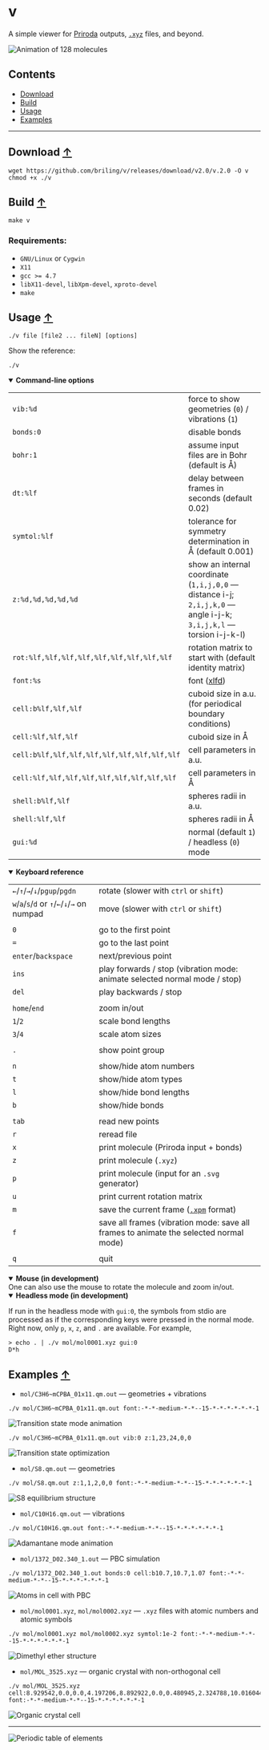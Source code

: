 # v

A simple viewer for
[Priroda](http://rad.chem.msu.ru/~laikov) outputs,
[`.xyz`](https://en.wikipedia.org/wiki/XYZ_file_format) files,
and beyond.

![Animation of 128 molecules](figures/intro.gif)

## Contents
* [Download](#download-)
* [Build](#build-)
* [Usage](#usage-)
* [Examples](#examples-)

---

## Download [↑](#download)
```
wget https://github.com/briling/v/releases/download/v2.0/v.2.0 -O v
chmod +x ./v
```

## Build [↑](#contents)
```
make v
```

### Requirements:
* `GNU/Linux` or `Cygwin`
* `X11`
* `gcc >= 4.7`
* `libX11-devel`, `libXpm-devel`, `xproto-devel`
* `make`

## Usage [↑](#contents)
```
./v file [file2 ... fileN] [options]
```
Show the reference:
```
./v
```

<details open><summary><strong>Command-line options</strong></summary>

|                          |                                                               |
| ------------------------ | ------------------------------------------------------------- |
| `vib:%d`                 |     force to show geometries (`0`) / vibrations (`1`)         |
| `bonds:0`                |     disable bonds                                             |
| `bohr:1`                 |     assume input files are in Bohr (default is Å)             |
| `dt:%lf`                 |     delay between frames in seconds (default 0.02)            |
| `symtol:%lf`             |     tolerance for symmetry determination in Å (default 0.001) |
| `z:%d,%d,%d,%d,%d`       |     show an internal coordinate (`1,i,j,0,0` — distance i-j; `2,i,j,k,0` — angle i-j-k; `3,i,j,k,l` — torsion i-j-k-l) |
| `rot:%lf,%lf,%lf,%lf,%lf,%lf,%lf,%lf,%lf`   | rotation matrix to start with (default identity matrix)  |
| `font:%s`                |     font ([xlfd](https://en.wikipedia.org/wiki/X_logical_font_description)) |
| `cell:b%lf,%lf,%lf`                         | cuboid size in a.u. (for periodical boundary conditions) |
| `cell:%lf,%lf,%lf`                          | cuboid size in Å                                         |
| `cell:b%lf,%lf,%lf,%lf,%lf,%lf,%lf,%lf,%lf` | cell parameters in a.u.                                  |
| `cell:%lf,%lf,%lf,%lf,%lf,%lf,%lf,%lf,%lf`  | cell parameters in Å                                     |
| `shell:b%lf,%lf`                            | spheres radii in a.u.                                    |
| `shell:%lf,%lf`                             | spheres radii in Å                                       |
| `gui:%d`                                    | normal (default `1`) / headless (`0`) mode               |

</details>

<details open><summary><strong>Keyboard reference</strong></summary>

|                                |                                                           |
| ------------------------------ |---------------------------------------------------------- |
| `←`/`↑`/`→`/`↓`/`pgup`/`pgdn`  |  rotate (slower with `ctrl` or `shift`)
| `w`/`a`/`s`/`d` or `↑`/`←`/`↓`/`→` on numpad |  move   (slower with `ctrl` or `shift`)
|                                |
| `0`                            |  go to the first point
| `=`                            |  go to the last point
| `enter`/`backspace`            |  next/previous point
| `ins`                          |  play forwards  / stop (vibration mode: animate selected normal mode / stop)
| `del`                          |  play backwards / stop
|                                |
| `home`/`end`                   |  zoom in/out
| `1`/`2`                        |  scale bond lengths
| `3`/`4`                        |  scale atom sizes
|                                |
| `.`                            |  show point group
|                                |
| `n`                            |  show/hide atom numbers
| `t`                            |  show/hide atom types
| `l`                            |  show/hide bond lengths
| `b`                            |  show/hide bonds
|                                |
| `tab`                          |  read new points
| `r`                            |  reread file
| `x`                            |  print molecule (Priroda input + bonds)
| `z`                            |  print molecule (`.xyz`) 
| `p`                            |  print molecule (input for an `.svg` generator)
| `u`                            |  print current rotation matrix
| `m`                            |  save the current frame ([`.xpm`](https://en.wikipedia.org/wiki/X_PixMap) format)
| `f`                            |  save all frames (vibration mode: save all frames to animate the selected normal mode)
|                                |
| `q`                            |  quit

</details>

<details open><summary><strong>Mouse (in development)</strong></summary>
One can also use the mouse to rotate the molecule and zoom in/out.
</details>

<details open><summary><strong>Headless mode (in development)</strong></summary>

If run in the headless mode with `gui:0`, the symbols from stdio are processed 
as if the corresponding keys were pressed in the normal mode.
Right now, only `p`, `x`, `z`, and `.` are available. For example,
```
> echo . | ./v mol/mol0001.xyz gui:0
D*h
```

</details>

## Examples [↑](#contents)
* `mol/C3H6~mCPBA_01x11.qm.out` — geometries + vibrations
```
./v mol/C3H6~mCPBA_01x11.qm.out font:-*-*-medium-*-*--15-*-*-*-*-*-*-1
```
![Transition state mode animation](figures/C3H6~mCPBA_01x11.qm.out.gif)
```
./v mol/C3H6~mCPBA_01x11.qm.out vib:0 z:1,23,24,0,0
```
![Transition state optimization](figures/C3H6~mCPBA_01x11.qm.out_03.gif)
* `mol/S8.qm.out`     — geometries
```
./v mol/S8.qm.out z:1,1,2,0,0 font:-*-*-medium-*-*--15-*-*-*-*-*-*-1
```
![S8 equilibrium structure](figures/S8.qm.out_69.gif)
* `mol/C10H16.qm.out` — vibrations
```
./v mol/C10H16.qm.out font:-*-*-medium-*-*--15-*-*-*-*-*-*-1
```
![Adamantane mode animation](figures/C10H16.qm.out.gif)
* `mol/1372_D02.340_1.out` — PBC simulation
```
./v mol/1372_D02.340_1.out bonds:0 cell:b10.7,10.7,1.07 font:-*-*-medium-*-*--15-*-*-*-*-*-*-1
```
![Atoms in cell with PBC](figures/1372_D02.340_1.out_1087.gif)
* `mol/mol0001.xyz`, `mol/mol0002.xyz` — `.xyz` files with atomic numbers and atomic symbols
```
./v mol/mol0001.xyz mol/mol0002.xyz symtol:1e-2 font:-*-*-medium-*-*--15-*-*-*-*-*-*-1
```
![Dimethyl ether structure](figures/mol0002.xyz_3.gif)

* `mol/MOL_3525.xyz` — organic crystal with non-orthogonal cell
```
./v mol/MOL_3525.xyz cell:8.929542,0.0,0.0,4.197206,8.892922,0.0,0.480945,2.324788,10.016044 font:-*-*-medium-*-*--15-*-*-*-*-*-*-1
```
![Organic crystal cell](figures/MOL_3525.xyz_1.gif)

---
![Periodic table of elements](figures/periodic.png)
